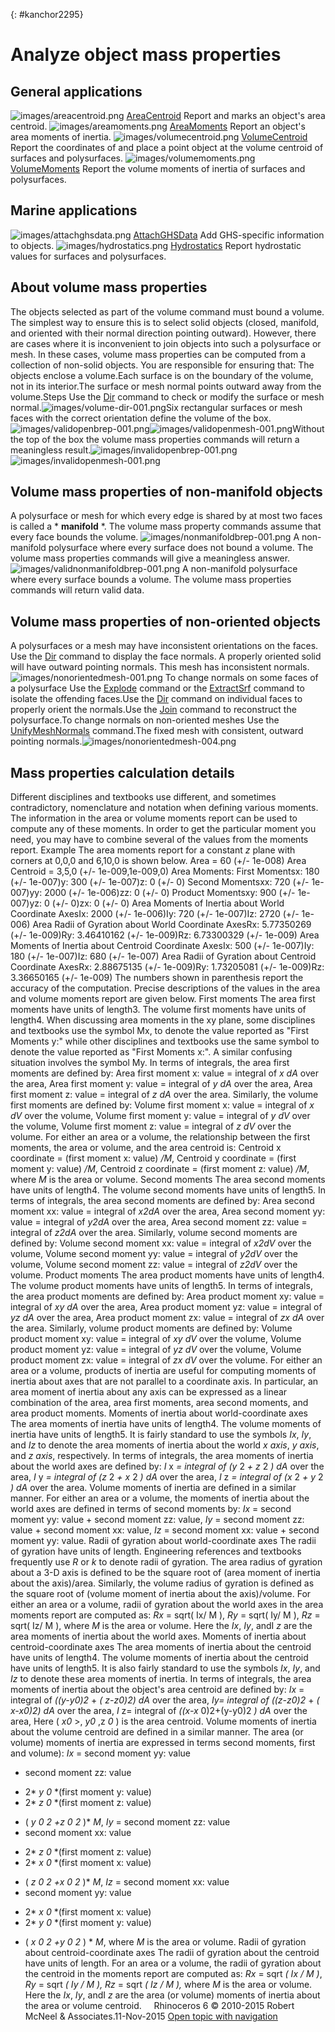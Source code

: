 ---
---

{: #kanchor2295}
# Analyze object mass properties

## General applications
![images/areacentroid.png](images/areacentroid.png) [AreaCentroid](areacentroid.html) 
Report and marks an object's area centroid.
![images/areamoments.png](images/areamoments.png) [AreaMoments](areamoments.html) 
Report an object's area moments of inertia.
![images/volumecentroid.png](images/volumecentroid.png) [VolumeCentroid](volumecentroid.html) 
Report the coordinates of and place a point object at the volume centroid of surfaces and polysurfaces.
![images/volumemoments.png](images/volumemoments.png) [VolumeMoments](volumemoments.html) 
Report the volume moments of inertia of surfaces and polysurfaces.

## Marine applications
![images/attachghsdata.png](images/attachghsdata.png) [AttachGHSData](attachghsdata.html) 
Add GHS-specific information to objects.
![images/hydrostatics.png](images/hydrostatics.png) [Hydrostatics](hydrostatics.html) 
Report hydrostatic values for surfaces and polysurfaces.

## About volume mass properties
The objects selected as part of the volume command must bound a volume. The simplest way to ensure this is to select solid objects (closed, manifold, and oriented with their normal direction pointing outward). However, there are cases where it is inconvenient to join objects into such a polysurface or mesh.
In these cases, volume mass properties can be computed from a collection of non-solid objects.
You are responsible for ensuring that:
The objects enclose a volume.Each surface is on the boundary of the volume, not in its interior.The surface or mesh normal points outward away from the volume.Steps
Use the [Dir](dir.html) command to check or modify the surface or mesh normal.![images/volume-dir-001.png](images/volume-dir-001.png)Six rectangular surfaces or mesh faces with the correct orientation define the volume of the box.![images/validopenbrep-001.png](images/validopenbrep-001.png)![images/validopenmesh-001.png](images/validopenmesh-001.png)Without the top of the box the volume mass properties commands will return a meaningless result.![images/invalidopenbrep-001.png](images/invalidopenbrep-001.png)![images/invalidopenmesh-001.png](images/invalidopenmesh-001.png)
## Volume mass properties of non-manifold objects
A polysurface or mesh for which every edge is shared by at most two faces is called a * **manifold** *. The volume mass property commands assume that every face bounds the volume.
![images/nonmanifoldbrep-001.png](images/nonmanifoldbrep-001.png)
A non-manifold polysurface where every surface does not bound a volume. The volume mass properties commands will give a meaningless answer.
![images/validnonmanifoldbrep-001.png](images/validnonmanifoldbrep-001.png)
A non-manifold polysurface where every surface bounds a volume. The volume mass properties commands will return valid data.

## Volume mass properties of non-oriented objects
A polysurfaces or a mesh may have inconsistent orientations on the faces.
Use the [Dir](dir.html) command to display the face normals. A properly oriented solid will have outward pointing normals.
This mesh has inconsistent normals.
![images/nonorientedmesh-001.png](images/nonorientedmesh-001.png)
To change normals on some faces of a polysurface
Use the [Explode](explode.html) command or the [ExtractSrf](extractsrf.html) command to isolate the offending faces.Use the [Dir](dir.html) command on individual faces to properly orient the normals.Use the [Join](join.html) command to reconstruct the polysurface.To change normals on non-oriented meshes
Use the [UnifyMeshNormals](unifymeshnormals.html) command.The fixed mesh with consistent, outward pointing normals.![images/nonorientedmesh-004.png](images/nonorientedmesh-004.png)
## Mass properties calculation details
Different disciplines and textbooks use different, and sometimes contradictory, nomenclature and notation when defining various moments. The information in the area or volume moments report can be used to compute any of these moments. In order to get the particular moment you need, you may have to combine several of the values from the moments report.
Example
The area moments report for a constant *z* plane with corners at 0,0,0 and 6,10,0 is shown below.
Area = 60 (+/- 1e-008)
Area Centroid = 3,5,0 (+/- 1e-009,1e-009,0)
Area Moments:
First Momentsx: 180 (+/- 1e-007)y: 300 (+/- 1e-007)z: 0 (+/- 0)
Second Momentsxx: 720 (+/- 1e-007)yy: 2000 (+/- 1e-006)zz: 0 (+/- 0)
Product Momentsxy: 900 (+/- 1e-007)yz: 0 (+/- 0)zx: 0 (+/- 0)
Area Moments of Inertia about World Coordinate AxesIx: 2000 (+/- 1e-006)Iy: 720 (+/- 1e-007)Iz: 2720 (+/- 1e-006)
Area Radii of Gyration about World Coordinate AxesRx: 5.77350269 (+/- 1e-009)Ry: 3.46410162 (+/- 1e-009)Rz: 6.73300329 (+/- 1e-009)
Area Moments of Inertia about Centroid Coordinate AxesIx: 500 (+/- 1e-007)Iy: 180 (+/- 1e-007)Iz: 680 (+/- 1e-007)
Area Radii of Gyration about Centroid Coordinate AxesRx: 2.88675135 (+/- 1e-009)Ry: 1.73205081 (+/- 1e-009)Rz: 3.36650165 (+/- 1e-009)
The numbers shown in parenthesis report the accuracy of the computation.
Precise descriptions of the values in the area and volume moments report are given below.
First moments
The area first moments have units of length3. The volume first moments have units of length4. When discussing area moments in the xy plane, some disciplines and textbooks use the symbol Mx, to denote the value reported as "First Moments y:" while other disciplines and textbooks use the same symbol to denote the value reported as "First Moments x:". A similar confusing situation involves the symbol My.
In terms of integrals, the area first moments are defined by:
Area first moment x: value = integral of *x dA* over the area,
Area first moment y: value = integral of *y dA* over the area,
Area first moment z: value = integral of *z dA* over the area.
Similarly, the volume first moments are defined by:
Volume first moment x: value = integral of *x dV* over the volume,
Volume first moment y: value = integral of *y dV* over the volume,
Volume first moment z: value = integral of *z dV* over the volume.
For either an area or a volume, the relationship between the first moments, the area or volume, and the area centroid is:
Centroid x coordinate = (first moment x: value) */M*,
Centroid y coordinate = (first moment y: value) */M*,
Centroid z coordinate = (first moment z: value) */M*,
where *M* is the area or volume.
Second moments
The area second moments have units of length4. The volume second moments have units of length5.
In terms of integrals, the area second moments are defined by:
Area second moment xx: value = integral of *x2dA* over the area,
Area second moment yy: value = integral of *y2dA* over the area,
Area second moment zz: value = integral of *z2dA* over the area.
Similarly, volume second moments are defined by:
Volume second moment xx: value = integral of *x2dV* over the volume,
Volume second moment yy: value = integral of *y2dV* over the volume,
Volume second moment zz: value = integral of *z2dV* over the volume.
Product moments
The area product moments have units of length4. The volume product moments have units of length5.
In terms of integrals, the area product moments are defined by:
Area product moment xy: value = integral of *xy dA* over the area,
Area product moment yz: value = integral of *yz dA* over the area,
Area product moment zx: value = integral of *zx dA* over the area.
Similarly, volume product moments are defined by:
Volume product moment xy: value = integral of *xy dV* over the volume,
Volume product moment yz: value = integral of *yz dV* over the volume,
Volume product moment zx: value = integral of *zx dV* over the volume.
For either an area or a volume, products of inertia are useful for computing moments of inertia about axes that are not parallel to a coordinate axis. In particular, an area moment of inertia about any axis can be expressed as a linear combination of the area, area first moments, area second moments, and area product moments.
Moments of inertia about world-coordinate axes
The area moments of inertia have units of length4. The volume moments of inertia have units of length5. It is fairly standard to use the symbols *Ix*, *Iy*, and *Iz* to denote the area moments of inertia about the world *x&#160;axis*, *y&#160;axis*, and *z&#160;axis*, respectively.
In terms of integrals, the area moments of inertia about the world axes are defined by:
 *I* x *= integral of (y* 2 *+ z* 2 *) dA* over the area,
 *I* y *= integral of (z* 2 *+ x* 2 *) dA* over the area,
 *I* z *= integral of (x* 2 *+ y* 2 *) dA* over the area.
Volume moments of inertia are defined in a similar manner.
For either an area or a volume, the moments of inertia about the world axes are defined in terms of second moments by:
 *Ix* = second moment yy: value + second moment zz: value,
 *Iy* = second moment zz: value + second moment xx: value,
 *Iz* = second moment xx: value + second moment yy: value.
Radii of gyration about world-coordinate axes
The radii of gyration have units of length. Engineering references and textbooks frequently use *R* or *k* to denote radii of gyration. The area radius of gyration about a 3-D axis is defined to be the square root of (area moment of inertia about the axis)/area.
Similarly, the volume radius of gyration is defined as the square root of (volume moment of inertia about the axis)/volume.
For either an area or a volume, radii of gyration about the world axes in the area moments report are computed as:
 *Rx* = sqrt( Ix/ M ),
 *Ry* = sqrt( Iy/ M ),
 *Rz* = sqrt( Iz/ M ),
where *M* is the area or volume.
Here the *Ix*, *Iy*, andI *z* are the area moments of inertia about the world axes.
Moments of inertia about centroid-coordinate axes
The area moments of inertia about the centroid have units of length4. The volume moments of inertia about the centroid have units of length5. It is also fairly standard to use the symbols *Ix*, *Iy*, and *Iz* to denote these area moments of inertia.
In terms of integrals, the area moments of inertia about the object's area centroid are defined by:
 *Ix* = integral of *((y-y0)2* + *( z-z0)2) dA* over the area,
 *Iy= integral of ((z-z0)2* + *( x-x0)2) dA* over the area,
 *I* z= integral of *((x-x* 0)2+(y-y0)2 *) dA* over the area,
Here ( *x0* &gt;, *y0* ,z *0* ) is the area centroid.
Volume moments of inertia about the volume centroid are defined in a similar manner.
The area (or volume) moments of inertia are expressed in terms second moments, first and volume):
 *Ix* = second moment yy: value
+ second moment zz: value
- 2* *y*  *0* *(first moment y: value)
- 2* *z*  *0* *(first moment z: value)
+ ( *y*  *0*  *2*  *+z*  *0*  *2* )* *M*,
 *Iy* = second moment zz: value
+ second moment xx: value
- 2* *z*  *0* *(first moment z: value)
- 2* *x*  *0* *(first moment x: value)
+ ( *z*  *0*  *2*  *+x*  *0*  *2* )* *M*,
 *Iz* = second moment xx: value
+ second moment yy: value
- 2* *x*  *0* *(first moment x: value)
- 2* *y*  *0* *(first moment y: value)
+ ( *x*  *0*  *2*  *+y*  *0*  *2* ) * *M*,
where *M* is the area or volume.
Radii of gyration about centroid-coordinate axes
The radii of gyration about the centroid have units of length. For an area or a volume, the radii of gyration about the centroid in the moments report are computed as:
 *Rx* = sqrt *( Ix / M )*,
 *Ry* = sqrt *( Iy / M ),* 
 *Rz* = sqrt *( Iz / M ),* 
where *M* is the area or volume.
Here the *Ix*, *Iy*, andI *z* are the area (or volume) moments of inertia about the area or volume centroid.
&#160;
&#160;
Rhinoceros 6 © 2010-2015 Robert McNeel &amp; Associates.11-Nov-2015
 [Open topic with navigation](sak-massproperties.html) 

